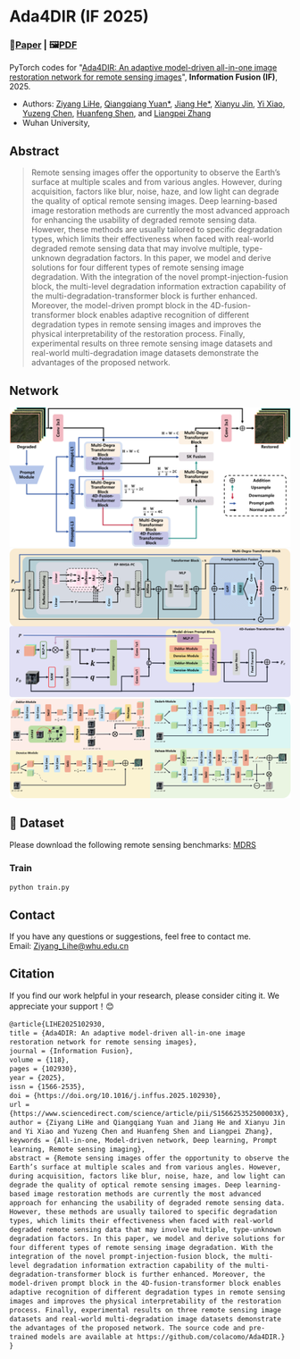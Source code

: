 
# Ada4DIR (IF 2025)
### 📖[**Paper**](https://www.sciencedirect.com/science/article/pii/S156625352500003X) | 🖼️[**PDF**](/figs/mains_1.png)

PyTorch codes for "[Ada4DIR: An adaptive model-driven all-in-one image restoration network for remote sensing images](https://www.sciencedirect.com/science/article/abs/pii/S1566253524000551)", **Information Fusion (IF)**, 2025.

- Authors:  [Ziyang LiHe](Ziyang_Lihe@whu.edu.cn), [Qiangqiang Yuan*](http://qqyuan.users.sgg.whu.edu.cn/), [Jiang He*](https://jianghe96.github.io/), [Xianyu Jin](jin_xy@whu.edu.cn), [Yi Xiao](https://xy-boy.github.io/), [Yuzeng Chen](https://github.com/YZCU), [Huanfeng Shen](shenhf@whu.edu.cn), and [Liangpei Zhang](http://www.lmars.whu.edu.cn/prof_web/zhangliangpei/rs/index.html)<br>
- Wuhan University,


## Abstract
> Remote sensing images offer the opportunity to observe the Earth’s surface at multiple scales and from various angles. However, during acquisition, factors like blur, noise, haze, and low light can degrade the quality of optical remote sensing images. Deep learning-based image restoration methods are currently the most advanced approach for enhancing the usability of degraded remote sensing data. However, these methods are usually tailored to specific degradation types, which limits their effectiveness when faced with real-world degraded remote sensing data that may involve multiple, type-unknown degradation factors. In this paper, we model and derive solutions for four different types of remote sensing image degradation. With the integration of the novel prompt-injection-fusion block, the multi-level degradation information extraction capability of the multi-degradation-transformer block is further enhanced. Moreover, the model-driven prompt block in the 4D-fusion-transformer block enables adaptive recognition of different degradation types in remote sensing images and improves the physical interpretability of the restoration process. Finally, experimental results on three remote sensing image datasets and real-world multi-degradation image datasets demonstrate the advantages of the proposed network. 
## Network  
 ![image](/figs/mains_1.png)
 ![image](/figs/MDTBn4DTB.png)
 ![image](/figs/4D.png)


## 🎁 Dataset
Please download the following remote sensing benchmarks:
[MDRS]() 
### Train
```
python train.py
```

## Contact
If you have any questions or suggestions, feel free to contact me.  
Email: Ziyang_Lihe@whu.edu.cn

## Citation
If you find our work helpful in your research, please consider citing it. We appreciate your support！😊

```
@article{LIHE2025102930,
title = {Ada4DIR: An adaptive model-driven all-in-one image restoration network for remote sensing images},
journal = {Information Fusion},
volume = {118},
pages = {102930},
year = {2025},
issn = {1566-2535},
doi = {https://doi.org/10.1016/j.inffus.2025.102930},
url = {https://www.sciencedirect.com/science/article/pii/S156625352500003X},
author = {Ziyang LiHe and Qiangqiang Yuan and Jiang He and Xianyu Jin and Yi Xiao and Yuzeng Chen and Huanfeng Shen and Liangpei Zhang},
keywords = {All-in-one, Model-driven network, Deep learning, Prompt learning, Remote sensing imaging},
abstract = {Remote sensing images offer the opportunity to observe the Earth’s surface at multiple scales and from various angles. However, during acquisition, factors like blur, noise, haze, and low light can degrade the quality of optical remote sensing images. Deep learning-based image restoration methods are currently the most advanced approach for enhancing the usability of degraded remote sensing data. However, these methods are usually tailored to specific degradation types, which limits their effectiveness when faced with real-world degraded remote sensing data that may involve multiple, type-unknown degradation factors. In this paper, we model and derive solutions for four different types of remote sensing image degradation. With the integration of the novel prompt-injection-fusion block, the multi-level degradation information extraction capability of the multi-degradation-transformer block is further enhanced. Moreover, the model-driven prompt block in the 4D-fusion-transformer block enables adaptive recognition of different degradation types in remote sensing images and improves the physical interpretability of the restoration process. Finally, experimental results on three remote sensing image datasets and real-world multi-degradation image datasets demonstrate the advantages of the proposed network. The source code and pre-trained models are available at https://github.com/colacomo/Ada4DIR.}
}
```
